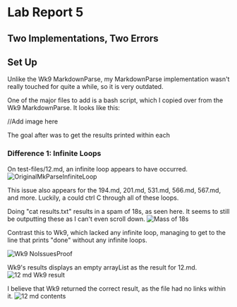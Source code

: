 # Lab Report 5
## Two Implementations, Two Errors

## Set Up

Unlike the Wk9 MarkdownParse, my MarkdownParse implementation wasn't really touched for quite a while, so it is very outdated.

One of the major files to add is a bash script, which I copied over from the Wk9 MarkdownParse. It looks like this:

//Add image here

The goal after was to get the results printed within each 

### Difference 1: Infinite Loops

On test-files/12.md, an infinite loop appears to have occurred.
![OriginalMkParseInfiniteLoop](https://user-images.githubusercontent.com/70039286/157974046-0d54c913-676c-4513-b62e-76e2531f1f34.PNG)

This issue also appears for the 194.md, 201.md, 531.md, 566.md, 567.md, and more. Luckily, a could ctrl C through all of these loops.

Doing "cat results.txt" results in a spam of 18s, as seen here. It seems to still be outputting these as I can't even scroll down.
![Mass of 18s](https://user-images.githubusercontent.com/70039286/157975008-81b54c99-ee50-4eac-bc1e-c91e64b4c29a.PNG)

Contrast this to Wk9, which lacked any infinite loop, managing to get to the line that prints "done" without any infinite loops.

![Wk9 NoIssuesProof](https://user-images.githubusercontent.com/70039286/157975790-7c247ab8-6bc2-4702-9d31-abb1dbfde01f.PNG)

Wk9's results displays an empty arrayList as the result for 12.md.
![12 md Wk9 result](https://user-images.githubusercontent.com/70039286/157976748-30da31f3-688e-4882-8a9f-27611ae64e51.PNG)

I believe that Wk9 returned the correct result, as the file had no links within it.
![12 md contents](https://user-images.githubusercontent.com/70039286/157977020-c5b3ef77-c8fd-41e1-85dc-af7e65b46d01.PNG)
